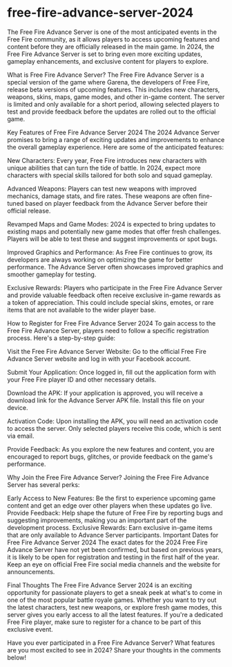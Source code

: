 # free-fire-advance-server-2024
The Free Fire Advance Server is one of the most anticipated events in the Free Fire community, as it allows players to access upcoming features and content before they are officially released in the main game. In 2024, the Free Fire Advance Server is set to bring even more exciting updates, gameplay enhancements, and exclusive content for players to explore.

What is Free Fire Advance Server?
The Free Fire Advance Server is a special version of the game where Garena, the developers of Free Fire, release beta versions of upcoming features. This includes new characters, weapons, skins, maps, game modes, and other in-game content. The server is limited and only available for a short period, allowing selected players to test and provide feedback before the updates are rolled out to the official game.

Key Features of Free Fire Advance Server 2024
The 2024 Advance Server promises to bring a range of exciting updates and improvements to enhance the overall gameplay experience. Here are some of the anticipated features:

New Characters: Every year, Free Fire introduces new characters with unique abilities that can turn the tide of battle. In 2024, expect more characters with special skills tailored for both solo and squad gameplay.

Advanced Weapons: Players can test new weapons with improved mechanics, damage stats, and fire rates. These weapons are often fine-tuned based on player feedback from the Advance Server before their official release.

Revamped Maps and Game Modes: 2024 is expected to bring updates to existing maps and potentially new game modes that offer fresh challenges. Players will be able to test these and suggest improvements or spot bugs.

Improved Graphics and Performance: As Free Fire continues to grow, its developers are always working on optimizing the game for better performance. The Advance Server often showcases improved graphics and smoother gameplay for testing.

Exclusive Rewards: Players who participate in the Free Fire Advance Server and provide valuable feedback often receive exclusive in-game rewards as a token of appreciation. This could include special skins, emotes, or rare items that are not available to the wider player base.

How to Register for Free Fire Advance Server 2024
To gain access to the Free Fire Advance Server, players need to follow a specific registration process. Here's a step-by-step guide:

Visit the Free Fire Advance Server Website: Go to the official Free Fire Advance Server website and log in with your Facebook account.

Submit Your Application: Once logged in, fill out the application form with your Free Fire player ID and other necessary details.

Download the APK: If your application is approved, you will receive a download link for the Advance Server APK file. Install this file on your device.

Activation Code: Upon installing the APK, you will need an activation code to access the server. Only selected players receive this code, which is sent via email.

Provide Feedback: As you explore the new features and content, you are encouraged to report bugs, glitches, or provide feedback on the game's performance.

Why Join the Free Fire Advance Server?
Joining the Free Fire Advance Server has several perks:

Early Access to New Features: Be the first to experience upcoming game content and get an edge over other players when these updates go live.
Provide Feedback: Help shape the future of Free Fire by reporting bugs and suggesting improvements, making you an important part of the development process.
Exclusive Rewards: Earn exclusive in-game items that are only available to Advance Server participants.
Important Dates for Free Fire Advance Server 2024
The exact dates for the 2024 Free Fire Advance Server have not yet been confirmed, but based on previous years, it is likely to be open for registration and testing in the first half of the year. Keep an eye on official Free Fire social media channels and the website for announcements.

Final Thoughts
The Free Fire Advance Server 2024 is an exciting opportunity for passionate players to get a sneak peek at what's to come in one of the most popular battle royale games. Whether you want to try out the latest characters, test new weapons, or explore fresh game modes, this server gives you early access to all the latest features. If you're a dedicated Free Fire player, make sure to register for a chance to be part of this exclusive event.

Have you ever participated in a Free Fire Advance Server? What features are you most excited to see in 2024? Share your thoughts in the comments below!






